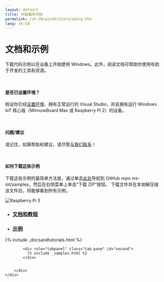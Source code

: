 ```yaml
---
layout: default
title: 开始编写代码
permalink: /zh-CN/win10/StartCoding.htm
lang: zh-CN
---
```

<h1>文档和示例</h1>

<div class="row section-heading">
  <div class="col-md-12">
      <p>下载代码示例以在设备上开始使用 Windows。此外，阅读文档可帮助你使用有助于开发的工具和资源。</p>
      <br/>
      <h4>是否已设置环境？</h4>
      <p>假设你已经<a href="{{site.baseurl}}/{{page.lang}}/GetStarted.htm">设置环境</a>、拥有正常运行的 Visual Studio，并且拥有运行 Windows IoT 核心版（MinnowBoard Max 或 Raspberry Pi 2）的设备。</p>
      <br/>
      <h4>问题/建议</h4>
      <p>请记住，如需帮助和建议，请尽管<a href="{{site.baseurl}}/{{page.lang}}/Community.htm#contact">与我们联系</a>！</p>
  <br/>
  <h4>如何下载这些示例</h4>
  <p>下载这些示例的最简单方法是，通过单击<a href="https://github.com/ms-iot/samples">此处</a>导航到 GitHub repo ms-iot/samples，然后在右侧菜单上单击“下载 ZIP”按钮。 下载文件并在本地解压缩该文件后，将能够看到所有示例。</p>
  </div>
  <div class="col-md-12">
      <img src="{{site.baseurl}}/Resources/images/DevelopmentBoards.PNG" alt="Raspberry Pi 3" class="img-responsive">
    </div>
</div>
<div class="section-heading">
    <div role="tabpanel">
        <ul class="nav nav-tabs" role="tablist">
            <li role="presentation" class="active"><a href="#first" aria-controls="first" role="tab" data-toggle="tab"><h3>文档和教程</h3></a></li>
            <li role="presentation"><a href="#second" aria-controls="second" role="tab" data-toggle="tab"><h3>示例</h3></a></li>
        </ul>
        <div class="tab-content">
            <div role="tabpanel" class="tab-pane active" id="first">
              {% include _docsandtutorials.html %}
            </div>

            <div role="tabpanel" class="tab-pane" id="second">
              {% include _samples.html %}
            </div>


        </div>
    </div>
</div>
